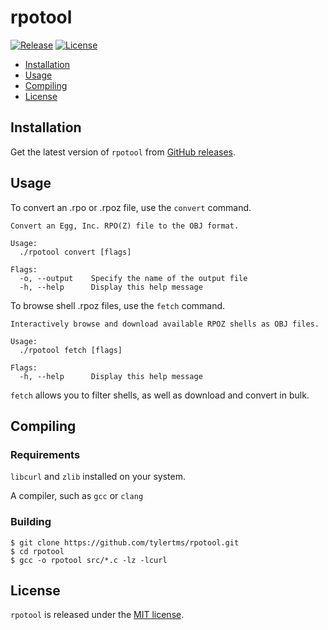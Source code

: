 # rpotool

[![Release](https://img.shields.io/github/release/tylertms/rpotool.svg?label=Release)](https://GitHub.com/tylertms/rpotool/releases/)
[![License](https://img.shields.io/badge/License-MIT-yellow.svg)](https://github.com/majd/ipatool/blob/main/LICENSE)

- [Installation](#installation)
- [Usage](#usage)
- [Compiling](#compiling)
- [License](#license)


## Installation

Get the latest version of `rpotool` from [GitHub releases](https://github.com/tylertms/rpotool/releases).

## Usage

To convert an .rpo or .rpoz file, use the `convert` command.

```
Convert an Egg, Inc. RPO(Z) file to the OBJ format.

Usage:
  ./rpotool convert [flags]

Flags:
  -o, --output    Specify the name of the output file
  -h, --help      Display this help message
```

To browse shell .rpoz files, use the `fetch` command.

```
Interactively browse and download available RPOZ shells as OBJ files.

Usage:
  ./rpotool fetch [flags]

Flags:
  -h, --help      Display this help message
```

`fetch` allows you to filter shells, as well as download and convert in bulk.

## Compiling

### Requirements

`libcurl` and `zlib` installed on your system.

A compiler, such as `gcc` or `clang`

### Building

```shell
$ git clone https://github.com/tylertms/rpotool.git
$ cd rpotool
$ gcc -o rpotool src/*.c -lz -lcurl
```

## License

`rpotool` is released under the [MIT license](https://github.com/tylertms/rpotool/blob/main/LICENSE).
